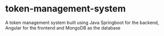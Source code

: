 # token-management-system

A token management system built using Java Springboot for the backend, Angular for the frontend and MongoDB as the database
